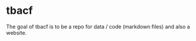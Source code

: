 
# tbacf

<!-- badges: start -->
<!-- badges: end -->

The goal of tbacf is to be a repo for data / code (markdown files) and also a website.


